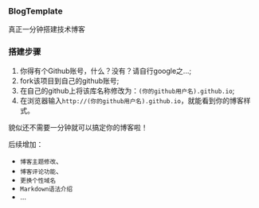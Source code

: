 ### BlogTemplate

真正一分钟搭建技术博客

### 搭建步骤

1. 你得有个Github账号，什么？没有？请自行google之...;
2. fork该项目到自己的github账号;
3. 在自己的github上将该库名称修改为：`(你的github用户名).github.io`;
4. 在浏览器输入`http://(你的github用户名).github.io`，就能看到你的博客样式。

貌似还不需要一分钟就可以搞定你的博客啦！

后续增加：

- `博客主题修改`、
- `博客评论功能`、
- `更换个性域名`
- `Markdown语法介绍`
- ...

